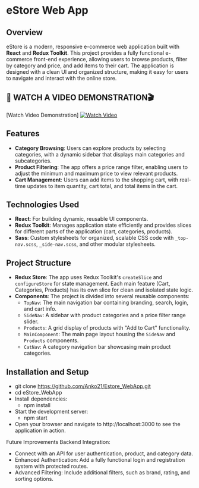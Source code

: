 # eStore Web App

## Overview

eStore is a modern, responsive e-commerce web application built with **React** and **Redux Toolkit**. This project provides a fully functional e-commerce front-end experience, allowing users to browse products, filter by category and price, and add items to their cart. The application is designed with a clean UI and organized structure, making it easy for users to navigate and interact with the online store.

## 🍿 WATCH A VIDEO DEMONSTRATION🎬 
[Watch Video Demonstration]
[![Watch Video](docs/thumbnail-image.png)](https://github.com/Anko21/Estore_WebApp/issues/1#issue-2656455783)


## Features

- **Category Browsing**: Users can explore products by selecting categories, with a dynamic sidebar that displays main categories and subcategories.
- **Product Filtering**: The app offers a price range filter, enabling users to adjust the minimum and maximum price to view relevant products.
- **Cart Management**: Users can add items to the shopping cart, with real-time updates to item quantity, cart total, and total items in the cart.

## Technologies Used

- **React**: For building dynamic, reusable UI components.
- **Redux Toolkit**: Manages application state efficiently and provides slices for different parts of the application (cart, categories, products).
- **Sass**: Custom stylesheets for organized, scalable CSS code with `_top-nav.scss`, `_side-nav.scss`, and other modular stylesheets.

## Project Structure

- **Redux Store**: The app uses Redux Toolkit's `createSlice` and `configureStore` for state management. Each main feature (Cart, Categories, Products) has its own slice for clean and isolated state logic.
- **Components**: The project is divided into several reusable components:
  - `TopNav`: The main navigation bar containing branding, search, login, and cart info.
  - `SideNav`: A sidebar with product categories and a price filter range slider.
  - `Products`: A grid display of products with "Add to Cart" functionality.
  - `MainComponent`: The main page layout housing the `SideNav` and `Products` components.
  - `CatNav`: A category navigation bar showcasing main product categories.

## Installation and Setup
  - git clone https://github.com/Anko21/Estore_WebApp.git
  - cd eStore_WebApp
  - Install dependencies:
      - npm install
  - Start the development server:
      - npm start
- Open your browser and navigate to http://localhost:3000 to see the application in action.

Future Improvements
Backend Integration: 
- Connect with an API for user authentication, product, and category data.
- Enhanced Authentication: Add a fully functional login and registration system with protected routes.
- Advanced Filtering: Include additional filters, such as brand, rating, and sorting options.

